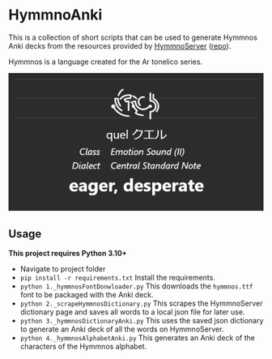 # HymmnoAnki

This is a collection of short scripts that can be used to generate Hymmnos Anki decks from the resources provided by [HymmnoServer](https://hymmnoserver.uguu.ca) ([repo](https://github.com/flan/hymmnoserver)).

Hymmnos is a language created for the Ar tonelico series.

![Card from the hymmnos_dictionary deck](media/card.png)

## Usage
**This project requires Python 3.10+**
- Navigate to project folder
- `pip install -r requirements.txt`
  Install the requirements.
- `python 1._hymmnosFontDonwloader.py`
  This downloads the `hymmnos.ttf` font to be packaged with the Anki deck.
- `python 2._scrapeHymmnosDictionary.py`
  This scrapes the HymmnoServer dictionary page and saves all words to a local json file for later use.
- `python 3._hymmnosDictionaryAnki.py`
  This uses the saved json dictionary to generate an Anki deck of all the words on HymmnoServer.
- `python 4._hymmnosAlphabetAnki.py`
  This generates an Anki deck of the characters of the Hymmnos alphabet.
